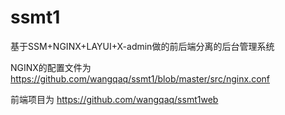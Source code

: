# ssmt1
基于SSM+NGINX+LAYUI+X-admin做的前后端分离的后台管理系统

NGINX的配置文件为 https://github.com/wangqaq/ssmt1/blob/master/src/nginx.conf 

前端项目为  https://github.com/wangqaq/ssmt1web
